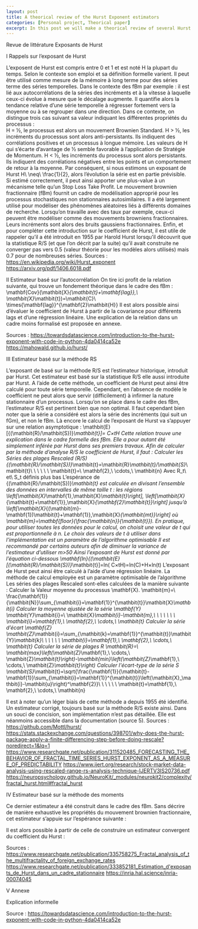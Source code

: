 ```yaml
---
layout: post
title: A theorical review of the Hurst Exponent estimators 
categories: [Personal project, Theorical paper]
excerpt: In this post we will make a theorical review of several Hurst exponent estimators from the litterature.
---
```


Revue de littérature
Exposants de Hurst

I Rappels sur l’exposant de Hurst 

L’exposent de Hurst est compris entre 0 et 1 et est noté H la plupart du temps. Selon le contexte son emploi et sa définition formelle varient. Il peut être utilisé comme mesure de la mémoire à long terme pour des séries terme des séries temporelles. Dans le contexte des fBm par exemple : il est lié aux autocorrélations de la séries des incréments et à la vitesse à laquelle ceux-ci évolue à mesure que le décalage augmente. Il quantifie alors la tendance relative d’une série temporelle à régresser fortement vers la moyenne ou à se regrouper dans une direction. Dans ce contexte, on distingue trois cas suivant sa valeur indiquant les différentes propriétés du processus :	
	H = ½, le processus est alors un mouvement Brownien Standard.
	H > ½, les incréments du processus sont alors anti-persistants. Ils indiquent des corrélations positives et un processus à longue mémoire. Les valeurs de H qui s’écarte d’avantage de ½ semble favorable à l’application de Stratégie de Momentum.
	H < ½, les incréments du processus sont alors persistants. Ils indiquent des corrélations négatives entre les points et un comportement de retour à la moyenne.
Par conséquent, si nous estimons un exposant de Hurst H\ \neq\ \frac{1}{2}, alors l’évolution la série est en partie prévisible. Si estimé correctement, il peut ainsi apporter une plus-value à un mécanisme telle qu’un Stop Loss Take Profit. 
Le mouvement brownien fractionnaire (fBm) fournit un cadre de modélisation approprié pour les processus stochastiques non stationnaires autosimilaires. Il a été largement utilisé pour modéliser des phénomènes aléatoires liés à différents domaines de recherche. Lorsqu’on travaille avec des taux par exemple, ceux-ci peuvent être modéliser comme des mouvements browniens fractionnaires. Leurs incréments sont alors des bruits gaussiens fractionnaires.
Enfin, et pour compléter cette introduction sur le coefficient de Hurst, il est utile de rappeler qu’il a été introduit en 1955 par Harold Hurst lorsqu’il découvrit que la statistique R/S (et que l’on décrit par la suite) qu’il avait construite ne converger pas vers 0.5 (valeur théorie pour les modèles alors utilisés) mais 0.7 pour de nombreuses séries.
Sources : 
	https://en.wikipedia.org/wiki/Hurst_exponent
	https://arxiv.org/pdf/1406.6018.pdf

II Estimateur basé sur l’autocorrélation 
On tire ici profit de la relation suivante, qui trouve un fondement théorique dans le cadre des fBm :
\mathbf{Cov}(\mathbit{X}_{\mathbit{t}+\mathbf{lag}},\ \mathbit{X}_\mathbit{t})=\mathbit{C}\ \times{\mathbf{lag}}^{\mathbf{2}\mathbit{H}}
Il est alors possible ainsi d’évaluer le coefficient de Hurst à partir de la covariance pour différents lags et d’une régression linéaire.
Une explication de la relation dans un cadre moins formalisé est proposée en annexe. 

Sources : 
	https://towardsdatascience.com/introduction-to-the-hurst-exponent-with-code-in-python-4da0414ca52e
	https://mahowald.github.io/hurst/

III Estimateur basé sur la méthode RS 

L’exposant de basé sur la méthode R/S est l’estimateur historique, introduit par Hurst. Cet estimateur est basé sur la statistique R/S elle aussi introduite par Hurst. A l’aide de cette méthode, un coefficient de Hurst peut ainsi être calculé pour toute série temporelle. Cependant, en l’absence de modèle le coefficient ne peut alors que servir (difficilement) à infirmer la nature stationnaire d’un processus. Lorsqu’on se place dans le cadre des fBm, l’estimateur R/S est pertinent bien que non optimal. Il faut cependant bien noter que la série a considéré est alors la série des incréments (qui suit un fGm), et non le fBm.
Là encore le calcul de l’exposant de Hurst va s’appuyer sur une relation asymptotique :
\mathbit{E}[{(\mathbit{R}/\mathbit{S})}_\mathbit{t}]= C×tH
Cette relation trouve une explication dans le cadre formelle des fBm. Elle a pour autant été simplement inférée par Hurst dans ses premiers travaux.
Afin de calculer par la méthode d’analyse R/S le coefficient de Hurst, il faut :
	Calculer les Séries des plages Rescaled (R/S)
{(\mathbit{R}/\mathbit{S})}_\mathbit{t}=\mathbit{R}_\mathbit{t}/\mathbit{S}_\mathbit{t}\ \ \ \ \ \ \mathbit{t}=\ \mathbf{2},\ \cdots,\ \mathbit{n}
Avec R_t\ et\ S_t définis plus bas
	L’espérance de {(\mathbit{R}/\mathbit{S})}_\mathbit{t} est calculée en divisant l’ensemble des données en intervalles de même taille t : les régions \left[\mathbit{X}_\mathbf{1},\mathbit{X}_\mathbit{t}\right], \left[\mathbit{X}_{\mathbit{t}+\mathbf{1}},\mathbit{X}_{\mathbf{2}\mathbit{t}}\right] jusqu’à \left[\mathbit{X}_{(\mathbit{m}-\mathbf{1})\mathbit{t}+\mathbf{1}},\mathbit{X}_{\mathbit{mt}}\right] où \mathbit{m}=\mathbf{floor}(\frac{\mathbit{n}}{\mathbit{t}}).
En pratique, pour utiliser toutes les données pour le calcul, on choisit une valeur de t qui est proportionnelle à n.
Le choix des valeurs de t à utiliser dans l’implémentation est un paramètre de l’algorithme optimisable
Il est recommandé par certains auteurs afin de diminuer la variance de l’estimateur d’utiliser m>50
	Ainsi l’exposant de Hurst est donné par l’équation ci-dessous 
\mathbf{ln}{(\mathbit{E}[(\mathbit{R}/\mathbit{S})}_\mathbit{t}]=ln( C×tH)=ln(C)+H×ln(t)
L’exposant de Hurst peut ainsi être calculé à l’aide d’une régression linéaire. 
La méthode de calcul employée est un paramètre optimisable de l’algorithme
Les séries des plages Rescaled sont-elles calculées de la manière suivante : 
	Calculer la Valeur moyenne du processus \mathbf{X}.
\mathbit{m}=\ \frac{\mathbf{1}}{\mathbit{N}}\sum_{\mathbit{i}=\mathbf{1}}^{\mathbit{t}}\mathbit{X}_\mathbit{i}
	Calculer la moyenne ajustée de la série \mathbf{Y}
\mathbit{Y}_\mathbit{i}=\ \mathbit{X}_\mathbit{i}-\mathbit{m},\ \ \ \ \ \ \ \mathbit{i}=\mathbf{1},\ \mathbf{2},\ \cdots,\ \mathbit{t}
	Calculer la série d’écart \mathbf{Z}
\mathbit{Z}_\mathbit{i}=\sum_{\mathbit{k}=\mathbf{1}}^{\mathbit{t}}\mathbit{Y}_\mathbit{k}\ \ \ \ \ \ \mathbit{i}=\mathbf{1},\ \mathbf{2},\ \cdots,\ \mathbit{t}
	Calculer la série de plages R
\mathbit{R}=\ \mathbit{max}\left(\mathbit{Z}_\mathbf{1},\ \cdots,\ \mathbit{Z}_\mathbit{t}\right)-\mathbit{min}\left(\mathbit{Z}_\mathbf{1},\ \cdots,\ \mathbit{Z}_\mathbit{t}\right)
	Calculer l'écart-type de la série S
\mathbit{S}_\mathbit{t}=\sqrt{\frac{\mathbf{1}}{\mathbit{t}-\mathbf{1}}\sum_{\mathbit{i}=\mathbf{1}}^{\mathbit{t}}\left(\mathbit{X}_\mathbit{i}-\mathbit{u}\right)^\mathbf{2}}\ \ \ \ \ \ \mathbit{t}=\mathbf{1},\ \mathbf{2},\ \cdots,\ \mathbit{n}

Il est à noter qu’un léger biais de cette méthode a depuis 1955 été identifié. Un estimateur corrigé, toujours basé sur la méthode R/S existe ainsi. Dans un souci de concision, son implémentation n’est pas détaillée. Elle est néanmoins accessible dans la documentation (source 5).
Sources : 
	https://github.com/Mottl/hurst/
	https://stats.stackexchange.com/questions/398701/why-does-the-hurst-package-apply-a-finite-differencing-step-before-doing-rescale?noredirect=1&lq=1
	https://www.researchgate.net/publication/311520485_FORECASTING_THE_BEHAVIOR_OF_FRACTAL_TIME_SERIES_HURST_EXPONENT_AS_A_MEASURE_OF_PREDICTABILITY
	https://www.ijert.org/research/stock-market-data-analysis-using-rescaled-range-rs-analysis-technique-IJERTV3IS20736.pdf
	https://neuropsychology.github.io/NeuroKit/_modules/neurokit2/complexity/fractal_hurst.html#fractal_hurst

IV Estimateur basé sur la méthode des moments 

Ce dernier estimateur a été construit dans le cadre des fBm. Sans décrire de manière exhaustive les propriétés du mouvement brownien fractionnaire, cet estimateur s’appuie sur l’espérance suivante :
  
Il est alors possible à partir de celle de construire un estimateur convergent du coefficient du Hurst : 
 
Sources : 
	https://www.researchgate.net/publication/335758275_Fractal_analysis_of_the_multifractality_of_foreign_exchange_rates
	https://www.researchgate.net/publication/333852181_Estimation_d'exposants_de_Hurst_dans_un_cadre_stationnaire
	https://inria.hal.science/inria-00074045




V Annexe 

Explication informelle
 



Source : https://towardsdatascience.com/introduction-to-the-hurst-exponent-with-code-in-python-4da0414ca52e


